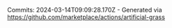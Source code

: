 Commits: 2024-03-14T09:09:28.170Z - Generated via https://github.com/marketplace/actions/artificial-grass
<br>
